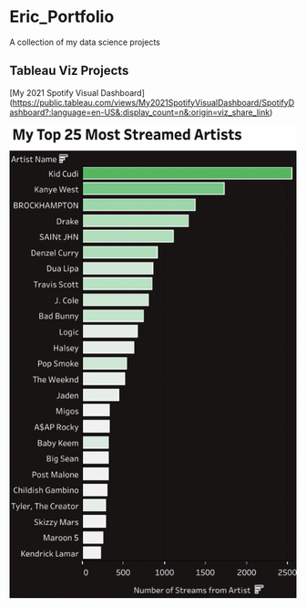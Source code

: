 # Eric_Portfolio
A collection of my data science projects


## Tableau Viz Projects
[My 2021 Spotify Visual Dashboard] (https://public.tableau.com/views/My2021SpotifyVisualDashboard/SpotifyDashboard?:language=en-US&:display_count=n&:origin=viz_share_link)

![](https://github.com/eric8395/Eric_Portfolio/blob/main/images/Screen%20Shot%202021-12-26%20at%205.11.22%20PM.png)
